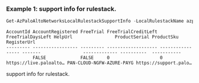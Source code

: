 ### Example 1: support info for rulestack.
```powershell
Get-AzPaloAltoNetworksLocalRulestackSupportInfo -LocalRulestackName azps-panlr -ResourceGroupName azps_test_group_pan
```

```output
AccountId AccountRegistered FreeTrial FreeTrialCreditLeft FreeTrialDaysLeft HelpUrl                ProductSerial ProductSku  RegisterUrl
--------- ----------------- --------- ------------------- ----------------- -------                ------------- ----------  -----------
          FALSE             FALSE     0                   0                 https://live.paloalto… PAN-CLOUD-NGFW-AZURE-PAYG https://support.palo…
```

support info for rulestack.
